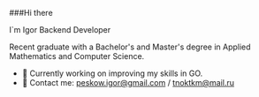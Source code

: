 ###Hi there 

I`m Igor Backend Developer 

Recent graduate with a Bachelor's and Master's degree in Applied Mathematics and Computer Science.

- 🌱 Currently working on improving my skills in GO.
- 📧 Contact me: peskow.igor@gmail.com / tnoktkm@mail.ru

<!--

Here are some ideas to get you started:

- 🌱 I’m currently learning **Go**
